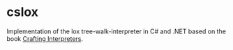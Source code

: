 # cslox
Implementation of the lox tree-walk-interpreter in C# and .NET based on the book [Crafting Interpreters](https://github.com/munificent/craftinginterpreters).